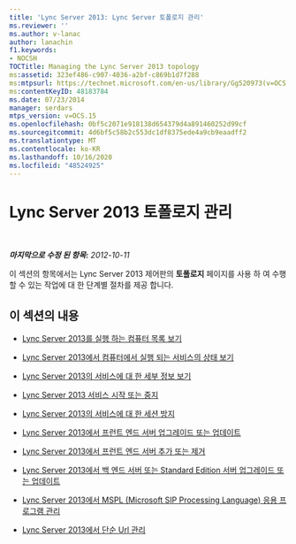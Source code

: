 ```yaml
---
title: 'Lync Server 2013: Lync Server 토폴로지 관리'
ms.reviewer: ''
ms.author: v-lanac
author: lanachin
f1.keywords:
- NOCSH
TOCTitle: Managing the Lync Server 2013 topology
ms:assetid: 323ef486-c907-4036-a2bf-c869b1d7f288
ms:mtpsurl: https://technet.microsoft.com/en-us/library/Gg520973(v=OCS.15)
ms:contentKeyID: 48183784
ms.date: 07/23/2014
manager: serdars
mtps_version: v=OCS.15
ms.openlocfilehash: 0bf5c2071e918138d654379d4a891460252d99cf
ms.sourcegitcommit: 4d6bf5c58b2c553dc1df8375ede4a9cb9eaadff2
ms.translationtype: MT
ms.contentlocale: ko-KR
ms.lasthandoff: 10/16/2020
ms.locfileid: "48524925"
---
```

# <a name="managing-the-lync-server-2013-topology"></a>Lync Server 2013 토폴로지 관리

<div data-xmlns="http://www.w3.org/1999/xhtml">

<div class="topic" data-xmlns="http://www.w3.org/1999/xhtml" data-msxsl="urn:schemas-microsoft-com:xslt" data-cs="https://msdn.microsoft.com/">

<div data-asp="https://msdn2.microsoft.com/asp">



</div>

<div id="mainSection">

<div id="mainBody">

<span> </span>

_**마지막으로 수정 된 항목:** 2012-10-11_

이 섹션의 항목에서는 Lync Server 2013 제어판의 **토폴로지** 페이지를 사용 하 여 수행할 수 있는 작업에 대 한 단계별 절차를 제공 합니다.

<div>

## <a name="in-this-section"></a>이 섹션의 내용

  - [Lync Server 2013를 실행 하는 컴퓨터 목록 보기](lync-server-2013-view-a-list-of-computers-running-lync-server-2013.md)

  - [Lync Server 2013에서 컴퓨터에서 실행 되는 서비스의 상태 보기](lync-server-2013-view-the-status-of-services-running-on-a-computer.md)

  - [Lync Server 2013의 서비스에 대 한 세부 정보 보기](lync-server-2013-view-details-about-a-service.md)

  - [Lync Server 2013 서비스 시작 또는 중지](lync-server-2013-start-or-stop-lync-server-services.md)

  - [Lync Server 2013의 서비스에 대 한 세션 방지](lync-server-2013-prevent-sessions-for-services.md)

  - [Lync Server 2013에서 프런트 엔드 서버 업그레이드 또는 업데이트](lync-server-2013-upgrade-or-update-front-end-servers.md)

  - [Lync Server 2013에서 프런트 엔드 서버 추가 또는 제거](lync-server-2013-add-or-remove-a-front-end-server.md)

  - [Lync Server 2013에서 백 엔드 서버 또는 Standard Edition 서버 업그레이드 또는 업데이트](lync-server-2013-upgrade-or-update-a-back-end-server-or-standard-edition-server.md)

  - [Lync Server 2013에서 MSPL (Microsoft SIP Processing Language) 응용 프로그램 관리](lync-server-2013-managing-microsoft-sip-processing-language-mspl-applications.md)

  - [Lync Server 2013에서 단순 Url 관리](lync-server-2013-managing-simple-urls.md)

</div>

</div>

<span> </span>

</div>

</div>

</div>

